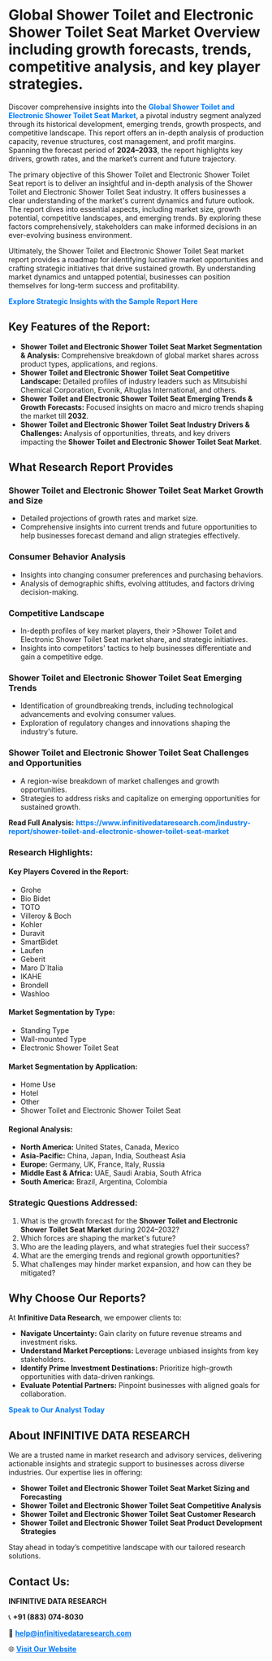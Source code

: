 <h1>Global Shower Toilet and Electronic Shower Toilet Seat Market Overview including growth forecasts, trends, competitive analysis, and key player strategies.</h1>
<p>
Discover comprehensive insights into the 
<a href="https://www.infinitivedataresearch.com/industry-report/shower-toilet-and-electronic-shower-toilet-seat-market" rel="dofollow" style="color: #007BFF; text-decoration: none;"><strong>Global Shower Toilet and Electronic Shower Toilet Seat Market</strong></a>, a pivotal industry segment analyzed through its historical development, emerging trends, growth prospects, and competitive landscape. This report offers an in-depth analysis of production capacity, revenue structures, cost management, and profit margins. Spanning the forecast period of <strong>2024–2033</strong>, the report highlights key drivers, growth rates, and the market’s current and future trajectory.
</p>
<p>
The primary objective of this Shower Toilet and Electronic Shower Toilet Seat report is to deliver an insightful and in-depth analysis of the Shower Toilet and Electronic Shower Toilet Seat industry. It offers businesses a clear understanding of the market's current dynamics and future outlook. The report dives into essential aspects, including market size, growth potential, competitive landscapes, and emerging trends. By exploring these factors comprehensively, stakeholders can make informed decisions in an ever-evolving business environment.
</p>
<p>
Ultimately, the Shower Toilet and Electronic Shower Toilet Seat market report provides a roadmap for identifying lucrative market opportunities and crafting strategic initiatives that drive sustained growth. By understanding market dynamics and untapped potential, businesses can position themselves for long-term success and profitability.
</p>
<p>
<a href="https://www.infinitivedataresearch.com/request-sample/reportId=102877" style="color: #007BFF; text-decoration: none;"><strong>Explore Strategic Insights with the Sample Report Here</strong></a>
</p>

<h2>Key Features of the Report:</h2>
<ul>
<li><strong>Shower Toilet and Electronic Shower Toilet Seat Market Segmentation & Analysis:</strong> Comprehensive breakdown of global market shares across product types, applications, and regions.</li>
<li><strong>Shower Toilet and Electronic Shower Toilet Seat Competitive Landscape:</strong> Detailed profiles of industry leaders such as Mitsubishi Chemical Corporation, Evonik, Altuglas International, and others.</li>
<li><strong>Shower Toilet and Electronic Shower Toilet Seat Emerging Trends & Growth Forecasts:</strong> Focused insights on macro and micro trends shaping the market till <strong>2032</strong>.</li>
<li><strong>Shower Toilet and Electronic Shower Toilet Seat Industry Drivers & Challenges:</strong> Analysis of opportunities, threats, and key drivers impacting the <strong>Shower Toilet and Electronic Shower Toilet Seat Market</strong>.</li>
</ul>

<h2>What Research Report Provides</h2>
<h3>Shower Toilet and Electronic Shower Toilet Seat Market Growth and Size</h3>
<ul>
<li>Detailed projections of growth rates and market size.</li>
<li>Comprehensive insights into current trends and future opportunities to help businesses forecast demand and align strategies effectively.</li>
</ul>

<h3>Consumer Behavior Analysis</h3>
<ul>
<li>Insights into changing consumer preferences and purchasing behaviors.</li>
<li>Analysis of demographic shifts, evolving attitudes, and factors driving decision-making.</li>
</ul>

<h3>Competitive Landscape</h3>
<ul>
<li>In-depth profiles of key market players, their >Shower Toilet and Electronic Shower Toilet Seat market share, and strategic initiatives.</li>
<li>Insights into competitors' tactics to help businesses differentiate and gain a competitive edge.</li>
</ul>

<h3>Shower Toilet and Electronic Shower Toilet Seat Emerging Trends</h3>
<ul>
<li>Identification of groundbreaking trends, including technological advancements and evolving consumer values.</li>
<li>Exploration of regulatory changes and innovations shaping the industry's future.</li>
</ul>

<h3>Shower Toilet and Electronic Shower Toilet Seat Challenges and Opportunities</h3>
<ul>
<li>A region-wise breakdown of market challenges and growth opportunities.</li>
<li>Strategies to address risks and capitalize on emerging opportunities for sustained growth.</li>
</ul>
<p><strong>Read Full Analysis:</strong> <a href="https://www.infinitivedataresearch.com/industry-report/shower-toilet-and-electronic-shower-toilet-seat-market" rel="dofollow" style="color: #007BFF; text-decoration: none;"><strong>https://www.infinitivedataresearch.com/industry-report/shower-toilet-and-electronic-shower-toilet-seat-market</strong></a></p>
<h3>Research Highlights:</h3>
<h4>Key Players Covered in the Report:</h4>
<ul><li>Grohe</li><li>Bio Bidet</li><li>TOTO</li><li>Villeroy &amp; Boch</li><li>Kohler</li><li>Duravit</li><li>SmartBidet</li><li>Laufen</li><li>Geberit</li><li>Maro D`Italia</li><li>IKAHE</li><li>Brondell</li><li>Washloo</li></ul>
<h4>Market Segmentation by Type:</h4>
<ul><li>Standing Type</li><li>Wall-mounted Type</li><li>Electronic Shower Toilet Seat</li></ul>
<h4>Market Segmentation by Application:</h4>
<ul><li>Home Use</li><li>Hotel</li><li>Other</li><li>Shower Toilet and Electronic Shower Toilet Seat</li></ul>

<h4>Regional Analysis:</h4>
<ul>
<li><strong>North America:</strong> United States, Canada, Mexico</li>
<li><strong>Asia-Pacific:</strong> China, Japan, India, Southeast Asia</li>
<li><strong>Europe:</strong> Germany, UK, France, Italy, Russia</li>
<li><strong>Middle East & Africa:</strong> UAE, Saudi Arabia, South Africa</li>
<li><strong>South America:</strong> Brazil, Argentina, Colombia</li>
</ul>

<h3>Strategic Questions Addressed:</h3>
<ol>
<li>What is the growth forecast for the <strong>Shower Toilet and Electronic Shower Toilet Seat Market</strong> during 2024–2032?</li>
<li>Which forces are shaping the market's future?</li>
<li>Who are the leading players, and what strategies fuel their success?</li>
<li>What are the emerging trends and regional growth opportunities?</li>
<li>What challenges may hinder market expansion, and how can they be mitigated?</li>
</ol>

<h2>Why Choose Our Reports?</h2>
<p>At <strong>Infinitive Data Research</strong>, we empower clients to:</p>
<ul>
<li><strong>Navigate Uncertainty:</strong> Gain clarity on future revenue streams and investment risks.</li>
<li><strong>Understand Market Perceptions:</strong> Leverage unbiased insights from key stakeholders.</li>
<li><strong>Identify Prime Investment Destinations:</strong> Prioritize high-growth opportunities with data-driven rankings.</li>
<li><strong>Evaluate Potential Partners:</strong> Pinpoint businesses with aligned goals for collaboration.</li>
</ul>
<p><a href="https://www.infinitivedataresearch.com/industry-report/shower-toilet-and-electronic-shower-toilet-seat-market" rel="dofollow" style="color: #007BFF; text-decoration: none;"><strong>Speak to Our Analyst Today</strong></a></p>

<h2>About INFINITIVE DATA RESEARCH</h2>
<p>We are a trusted name in market research and advisory services, delivering actionable insights and strategic support to businesses across diverse industries. Our expertise lies in offering:</p>
<ul>
<li><strong>Shower Toilet and Electronic Shower Toilet Seat Market Sizing and Forecasting</strong></li>
<li><strong>Shower Toilet and Electronic Shower Toilet Seat Competitive Analysis</strong></li>
<li><strong>Shower Toilet and Electronic Shower Toilet Seat Customer Research</strong></li>
<li><strong>Shower Toilet and Electronic Shower Toilet Seat Product Development Strategies</strong></li>
</ul>
<p>Stay ahead in today’s competitive landscape with our tailored research solutions.</p>

<h2>Contact Us:</h2>
<p><strong>INFINITIVE DATA RESEARCH</strong></p>
<p>📞 <strong>+91 (883) 074-8030</strong></p>
<p>📧 <strong><a href="mailto:help@infinitivedataresearch.com" style="color: #007BFF;">help@infinitivedataresearch.com</a></strong></p>
<p>🌐 <strong><a href="https://www.infinitivedataresearch.com" rel="dofollow" style="color: #007BFF;">Visit Our Website</a></strong></p>